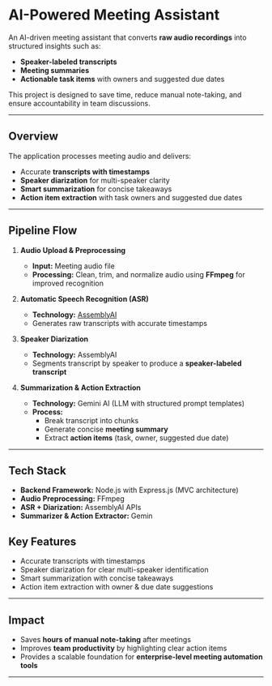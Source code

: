 # AI-Powered Meeting Assistant

An AI-driven meeting assistant that converts **raw audio recordings** into structured insights such as:
- **Speaker-labeled transcripts**
- **Meeting summaries**
- **Actionable task items** with owners and suggested due dates  

This project is designed to save time, reduce manual note-taking, and ensure accountability in team discussions.

---

##  Overview
The application processes meeting audio and delivers:
- Accurate **transcripts with timestamps**
- **Speaker diarization** for multi-speaker clarity
- **Smart summarization** for concise takeaways
- **Action item extraction** with task owners and suggested due dates

---

##  Pipeline Flow
1. **Audio Upload & Preprocessing**  
   - **Input:** Meeting audio file  
   - **Processing:** Clean, trim, and normalize audio using **FFmpeg** for improved recognition  

2. **Automatic Speech Recognition (ASR)**  
   - **Technology:** [AssemblyAI](https://www.assemblyai.com/)  
   - Generates raw transcripts with accurate timestamps  

3. **Speaker Diarization**  
   - **Technology:** AssemblyAI  
   - Segments transcript by speaker to produce a **speaker-labeled transcript**  

4. **Summarization & Action Extraction**  
   - **Technology:** Gemini AI (LLM with structured prompt templates)  
   - **Process:**  
     - Break transcript into chunks  
     - Generate concise **meeting summary**  
     - Extract **action items** (task, owner, suggested due date)

---

##  Tech Stack
- **Backend Framework:** Node.js with Express.js (MVC architecture)  
- **Audio Preprocessing:** FFmpeg  
- **ASR + Diarization:** AssemblyAI APIs  
- **Summarizer & Action Extractor:** Gemin

##  Key Features
-  Accurate transcripts with timestamps  
-  Speaker diarization for clear multi-speaker identification  
-  Smart summarization with concise takeaways  
-  Action item extraction with owner & due date suggestions  

---

##  Impact
- Saves **hours of manual note-taking** after meetings  
- Improves **team productivity** by highlighting clear action items  
- Provides a scalable foundation for **enterprise-level meeting automation tools**

---
